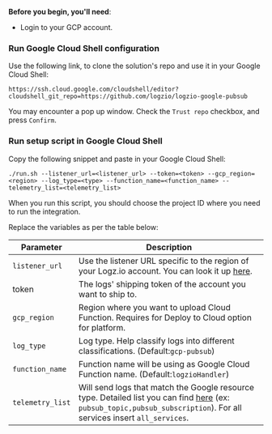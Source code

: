 

**Before you begin, you'll need**:

* Login to your GCP account.

### Run Google Cloud Shell configuration

Use the following link, to clone the solution's repo and use it in your Google Cloud Shell:

```shell
https://ssh.cloud.google.com/cloudshell/editor?cloudshell_git_repo=https://github.com/logzio/logzio-google-pubsub
```

You may encounter a pop up window. Check the `Trust repo` checkbox, and press `Confirm`.

### Run setup script in Google Cloud Shell

Copy the following snippet and paste in your Google Cloud Shell:

```shell
./run.sh --listener_url=<listener_url> --token=<token> --gcp_region=<region> --log_type=<type> --function_name=<function_name> --telemetry_list=<telemetry_list>
```

When you run this script, you should choose the project ID where you need to run the integration.

Replace the variables as per the table below:



| Parameter      | Description                                                                                                                                                                                               |
| -------------- | --------------------------------------------------------------------------------------------------------------------------------------------------------------------------------------------------------- |
| `listener_url`   | Use the listener URL specific to the region of your Logz.io account. You can look it up [here](https://docs.logz.io/user-guide/accounts/account-region.html).                                             |
| token          | The logs' shipping token of the account you want to ship to.                                                                                                                                              |
| `gcp_region`     | Region where you want to upload Cloud Function. Requires for Deploy to Cloud option for platform.                                                                                                     |
| `log_type`       | Log type. Help classify logs into different classifications. (Default:`gcp-pubsub`)                                                                                                                       |
| `function_name`  | Function name will be using as Google Cloud Function name. (Default:`logzioHandler`)                                                                                                                      |
| `telemetry_list` | Will send logs that match the Google resource type. Detailed list you can find [here](https://cloud.google.com/logging/docs/api/v2/resource-list) (ex: `pubsub_topic,pubsub_subscription`). For all services insert `all_services`. |